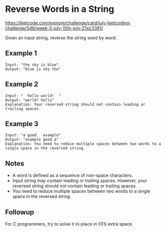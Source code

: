 # Reverse Words in a String

https://leetcode.com/explore/challenge/card/july-leetcoding-challenge/546/week-3-july-15th-july-21st/3391/

Given an input string, reverse the string word by word.

## Example 1

```
Input: "the sky is blue"
Output: "blue is sky the"
```

## Example 2

```
Input: "  hello world!  "
Output: "world! hello"
Explanation: Your reversed string should not contain leading or trailing spaces.
```

## Example 3

```
Input: "a good   example"
Output: "example good a"
Explanation: You need to reduce multiple spaces between two words to a single space in the reversed string.
```

## Notes

- A word is defined as a sequence of non-space characters.
- Input string may contain leading or trailing spaces. However, your reversed
  string should not contain leading or trailing spaces.
- You need to reduce multiple spaces between two words to a single space in the
  reversed string.

## Followup

For C programmers, try to solve it in-place in O(1) extra space.
